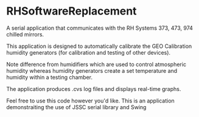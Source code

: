 # RHSoftwareReplacement
A serial application that communicates with the RH Systems 373, 473, 974 chilled mirrors.

This application is designed to automatically calibrate the GEO Calibration humidity generators (for calibration and testing of other devices). 

Note difference from humidifiers which are used to control atmospheric humidity whereas humidity generators create a set temperature and humidity within a testing chamber.

The application produces .cvs log files and displays real-time graphs.

Feel free to use this code however you'd like.
This is an application demonstraiting the use of JSSC serial library and Swing
